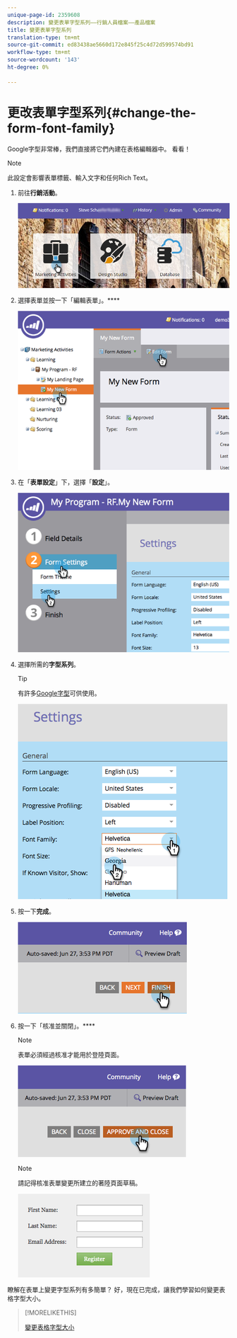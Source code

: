 ```yaml
---
unique-page-id: 2359608
description: 變更表單字型系列——行銷人員檔案——產品檔案
title: 變更表單字型系列
translation-type: tm+mt
source-git-commit: ed83438ae5660d172e845f25c4d72d599574bd91
workflow-type: tm+mt
source-wordcount: '143'
ht-degree: 0%

---
```



# 更改表單字型系列{#change-the-form-font-family}

Google字型非常棒，我們直接將它們內建在表格編輯器中。 看看！

>[!NOTE]
>
>此設定會影響表單標籤、輸入文字和任何Rich Text。

1. 前往&#x200B;**行銷活動**。

   ![](assets/login-marketing-activities.png)

1. 選擇表單並按一下「編輯表單」。****

   ![](assets/image2014-9-15-15-3a47-3a27.png)

1. 在「**表單設定**」下，選擇「**設定**」。

   ![](assets/image2014-9-15-15-3a47-3a56.png)

1. 選擇所需的&#x200B;**字型系列**。

   >[!TIP]
   >
   >有許多[Google字型](https://www.google.com/fonts)可供使用。

   ![](assets/image2014-9-15-16-3a0-3a8.png)

1. 按一下&#x200B;**完成**。

   ![](assets/image2014-9-15-16-3a0-3a15.png)

1. 按一下「核准並關閉」。****

   >[!NOTE]
   >
   >表單必須經過核准才能用於登陸頁面。

   ![](assets/image2014-9-15-16-3a1-3a28.png)

   >[!NOTE]
   >
   >請記得核准表單變更所建立的著陸頁面草稿。

   ![](assets/image2014-9-15-16-3a2-3a1.png)

瞭解在表單上變更字型系列有多簡單？ 好，現在已完成，讓我們學習如何變更表格字型大小。

>[!MORELIKETHIS]
>
>[變更表格字型大小](/help/marketo/product-docs/demand-generation/forms/form-design/change-the-form-font-size.md)
